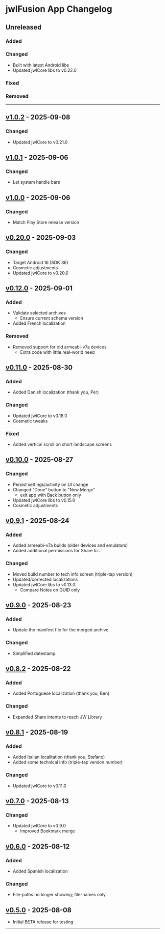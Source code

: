 # jwlFusion App Changelog

## Unreleased

### Added

### Changed

- Built with latest Android libs
- Updated jwlCore libs to v0.22.0

### Fixed

### Removed

____
## [v1.0.2] - 2025-09-08
### Changed

- Updated jwlCore to v0.21.0

## [v1.0.1] - 2025-09-06
### Changed

- Let system handle bars

## [v1.0.0] - 2025-09-06
### Changed

- Match Play Store release version

## [v0.20.0] - 2025-09-03
### Changed

- Target Android 16 (SDK 36)
- Cosmetic adjustments
- Updated jwlCore to v0.20.0

## [v0.12.0] - 2025-09-01
### Added

- Validate selected archives
  - Ensure current schema version
- Added French localization

### Removed

- Removed support for old armeabi-v7a devices
  - Extra code with little real-world need

## [v0.11.0] - 2025-08-30
### Added

- Added Danish localization (thank you, Per)

### Changed

- Updated jwlCore to v0.18.0
- Cosmetic tweaks

### Fixed

- Added vertical scroll on short landscape screens

## [v0.10.0] - 2025-08-27
### Changed

- Persist settings/activity on UI change
- Changed "Done" button to "New Merge"
  - exit app with Back button only
- Updated jwlCore libs to v0.15.0
- Cosmetic adjustments

## [v0.9.1] - 2025-08-24
### Added

- Added armeabi-v7a builds (older devices and emulators)
- Added additional permissions for Share to...

### Changed

- Moved build number to tech info screen (triple-tap version)
- Updated/corrected localizations
- Updated jwlCore libs to v0.13.0
  - Compare Notes on GUID only

## [v0.9.0] - 2025-08-23
### Added

- Update the manifest file for the merged archive

### Changed

- Simplified datestamp

## [v0.8.2] - 2025-08-22
### Added

- Added Portuguese localization (thank you, Ben)

### Changed

- Expanded Share intents to reach JW Library

## [v0.8.1] - 2025-08-19
### Added

- Added Italian localitation (thank you, Stefano)
- Added some technical info (triple-tap version number)

### Changed

- Updated jwlCore to v0.11.0

## [v0.7.0] - 2025-08-13
### Changed

- Updated jwlCore to v0.9.0
  - Improved Bookmark merge

## [v0.6.0] - 2025-08-12
### Added

- Added Spanish localization

### Changed

- File-paths no longer showing; file-names only

## [v0.5.0] - 2025-08-08

- Initial BETA release for testing

____
[v1.0.2]:https://github.com/erykjj/jwlFusion-app/releases/tag/v1.0.2
[v1.0.1]:https://github.com/erykjj/jwlFusion-app/releases/tag/v1.0.1
[v1.0.0]:https://github.com/erykjj/jwlFusion-app/releases/tag/v1.0.0
[v0.20.0]:https://github.com/erykjj/jwlFusion-app/releases/tag/v0.20.0
[v0.12.0]:https://github.com/erykjj/jwlFusion-app/releases/tag/v0.12.0
[v0.11.0]:https://github.com/erykjj/jwlFusion-app/releases/tag/v0.11.0
[v0.10.0]:https://github.com/erykjj/jwlFusion-app/releases/tag/v0.10.0
[v0.9.1]:https://github.com/erykjj/jwlFusion-app/releases/tag/v0.9.1
[v0.9.0]:https://github.com/erykjj/jwlFusion-app/releases/tag/v0.9.0
[v0.8.2]:https://github.com/erykjj/jwlFusion-app/releases/tag/v0.8.2
[v0.8.1]:https://github.com/erykjj/jwlFusion-app/releases/tag/v0.8.1
[v0.7.0]:https://github.com/erykjj/jwlFusion-app/releases/tag/v0.7.0
[v0.6.0]:https://github.com/erykjj/jwlFusion-app/releases/tag/v0.6.0
[v0.5.0]:https://github.com/erykjj/jwlFusion-app/releases/tag/v0.5.0
